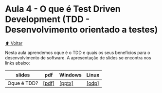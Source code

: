 # Aula 4 - O que é Test Driven Development (TDD - Desenvolvimento orientado a testes)

[:arrow_up: Voltar](https://github.com/Geofisicando/C-orientado-a-testes#%C3%ADndice)

Nesta aula aprendemos oque é o TDD e quais os seus benefícios para o desenvolvimento de software. A apresentação de slides se encontra nos links abaixo:

slides | pdf | Windows | Linux |
--- | --- | --- | --- |
Oque é TDD? | [[pdf]](https://github.com/Geofisicando/C-orientado-a-testes/raw/main/slides/oque_e_TDD.pdf) | [[pptx]](https://github.com/Geofisicando/C-orientado-a-testes/raw/main/slides/oque_e_TDD.pptx) | [[odp]](https://github.com/Geofisicando/C-orientado-a-testes/raw/main/slides/oque_e_TDD.odp) |
